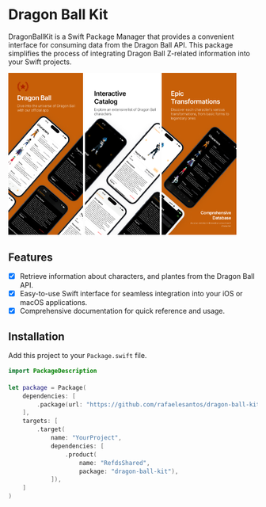 # Dragon Ball Kit

DragonBallKit is a Swift Package Manager that provides a convenient interface for consuming data from the Dragon Ball API. This package simplifies the process of integrating Dragon Ball Z-related information into your Swift projects.

<img src="Assets/SC1.png" width="30%" /> <img src="Assets/SC2.png" width="30%" /> <img src="Assets/SC3.png" width="30%" />

## Features

- [X] Retrieve information about characters, and plantes from the Dragon Ball API.
- [X] Easy-to-use Swift interface for seamless integration into your iOS or macOS applications.
- [X] Comprehensive documentation for quick reference and usage.
      
## Installation

Add this project to your `Package.swift` file.

```swift
import PackageDescription

let package = Package(
    dependencies: [
        .package(url: "https://github.com/rafaelesantos/dragon-ball-kit.git", branch: "main")
    ],
    targets: [
        .target(
            name: "YourProject",
            dependencies: [
                .product(
                    name: "RefdsShared",
                    package: "dragon-ball-kit"),
            ]),
    ]
)
```
